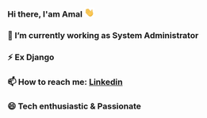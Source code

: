 ### Hi there, I'am Amal <img width="20px" src="/img/hand.gif" /> 
### 🔭 I’m currently working as System Administrator
### ⚡ Ex Django
### 📫 How to reach me: [Linkedin](https://www.linkedin.com/in/amal-kumar-ps-633419227/)
### 😄 Tech enthusiastic & Passionate
<!--
**amalKuttuz/amalKuttuz** is a ✨ _special_ ✨ repository because its `README.md` (this file) appears on your GitHub profile.

Here are some ideas to get you started:

🔭 I’m currently working on Django ...
🌱 I’m currently learning Django ...
- 👯 I’m looking to collaborate on ...
- 🤔 I’m looking for help with ...
- 💬 Ask me about ...
- 📫 How to reach me: ...
- 😄 Pronouns: ...
- ⚡ Fun fact: ...
-->

